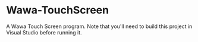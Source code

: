 # Wawa-TouchScreen
A Wawa Touch Screen program. Note that you'll need to build this project in Visual Studio before running it.
